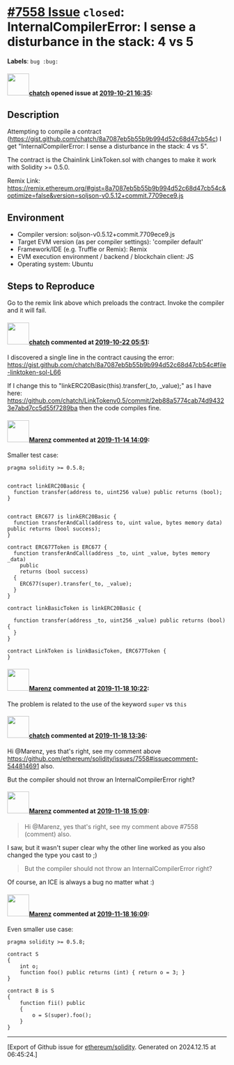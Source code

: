 # [\#7558 Issue](https://github.com/ethereum/solidity/issues/7558) `closed`: InternalCompilerError: I sense a disturbance in the stack: 4 vs 5
**Labels**: `bug :bug:`


#### <img src="https://avatars.githubusercontent.com/u/1477978?u=fc06ae6e739d4cab179990cf406abdbed1fff74d&v=4" width="50">[chatch](https://github.com/chatch) opened issue at [2019-10-21 16:35](https://github.com/ethereum/solidity/issues/7558):

## Description

Attempting to compile a contract (https://gist.github.com/chatch/8a7087eb5b55b9b994d52c68d47cb54c) I get "InternalCompilerError: I sense a disturbance in the stack: 4 vs 5".

The contract is the Chainlink LinkToken.sol with changes to make it work with Solidity >= 0.5.0.

Remix Link: https://remix.ethereum.org/#gist=8a7087eb5b55b9b994d52c68d47cb54c&optimize=false&version=soljson-v0.5.12+commit.7709ece9.js

## Environment

- Compiler version: soljson-v0.5.12+commit.7709ece9.js
- Target EVM version (as per compiler settings): 'compiler default'
- Framework/IDE (e.g. Truffle or Remix): Remix
- EVM execution environment / backend / blockchain client: JS
- Operating system: Ubuntu

## Steps to Reproduce

Go to the remix link above which preloads the contract. 
Invoke the compiler and it will fail.


#### <img src="https://avatars.githubusercontent.com/u/1477978?u=fc06ae6e739d4cab179990cf406abdbed1fff74d&v=4" width="50">[chatch](https://github.com/chatch) commented at [2019-10-22 05:51](https://github.com/ethereum/solidity/issues/7558#issuecomment-544814691):

I discovered a single line in the contract causing the error: https://gist.github.com/chatch/8a7087eb5b55b9b994d52c68d47cb54c#file-linktoken-sol-L66

If I change this to "linkERC20Basic(this).transfer(_to, _value);" as I have here: https://github.com/chatch/LinkTokenv0.5/commit/2eb88a5774cab74d94323e7abd7cc5d55f7289ba then the code compiles fine.

#### <img src="https://avatars.githubusercontent.com/u/424752?u=2d50de05ec528b9b84f8b905a56e90669b0f8927&v=4" width="50">[Marenz](https://github.com/Marenz) commented at [2019-11-14 14:09](https://github.com/ethereum/solidity/issues/7558#issuecomment-553903925):

Smaller test case:
```
pragma solidity >= 0.5.8;


contract linkERC20Basic {
  function transfer(address to, uint256 value) public returns (bool);
}


contract ERC677 is linkERC20Basic {
  function transferAndCall(address to, uint value, bytes memory data) public returns (bool success);
}

contract ERC677Token is ERC677 {
  function transferAndCall(address _to, uint _value, bytes memory _data)
    public
    returns (bool success)
  {
    ERC677(super).transfer(_to, _value);
  }
}

contract linkBasicToken is linkERC20Basic {

  function transfer(address _to, uint256 _value) public returns (bool) {
  }
}

contract LinkToken is linkBasicToken, ERC677Token {
}

```

#### <img src="https://avatars.githubusercontent.com/u/424752?u=2d50de05ec528b9b84f8b905a56e90669b0f8927&v=4" width="50">[Marenz](https://github.com/Marenz) commented at [2019-11-18 10:22](https://github.com/ethereum/solidity/issues/7558#issuecomment-554951723):

The problem is related to the use of the keyword `super` vs `this`

#### <img src="https://avatars.githubusercontent.com/u/1477978?u=fc06ae6e739d4cab179990cf406abdbed1fff74d&v=4" width="50">[chatch](https://github.com/chatch) commented at [2019-11-18 13:36](https://github.com/ethereum/solidity/issues/7558#issuecomment-555018101):

Hi @Marenz, yes that's right, see my comment above https://github.com/ethereum/solidity/issues/7558#issuecomment-544814691 also.

But the compiler should not throw an InternalCompilerError right?

#### <img src="https://avatars.githubusercontent.com/u/424752?u=2d50de05ec528b9b84f8b905a56e90669b0f8927&v=4" width="50">[Marenz](https://github.com/Marenz) commented at [2019-11-18 15:09](https://github.com/ethereum/solidity/issues/7558#issuecomment-555056872):

> Hi @Marenz, yes that's right, see my comment above #7558 (comment) also.

I saw, but it wasn't super clear why the other line worked as you also changed the type you cast to ;)

> But the compiler should not throw an InternalCompilerError right?

Of course, an ICE is always a bug no matter what :)

#### <img src="https://avatars.githubusercontent.com/u/424752?u=2d50de05ec528b9b84f8b905a56e90669b0f8927&v=4" width="50">[Marenz](https://github.com/Marenz) commented at [2019-11-18 16:09](https://github.com/ethereum/solidity/issues/7558#issuecomment-555085702):

Even smaller use case:

```
pragma solidity >= 0.5.8;

contract S
{
	int o;
	function foo() public returns (int) { return o = 3; }
}

contract B is S
{
	function fii() public
	{
		o = S(super).foo();
	}
}
```


-------------------------------------------------------------------------------



[Export of Github issue for [ethereum/solidity](https://github.com/ethereum/solidity). Generated on 2024.12.15 at 06:45:24.]
